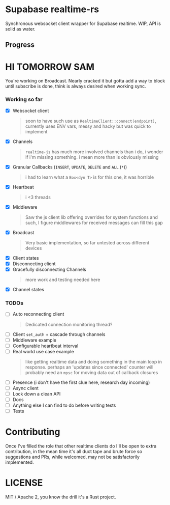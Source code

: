# Supabase realtime-rs

Synchronous websocket client wrapper for Supabase realtime. WIP, API is solid as water.

## Progress

# HI TOMORROW SAM
You're working on Broadcast. Nearly cracked it but gotta add a way to block until subscribe is done, think is always desired when working sync.

### Working so far

 - [x] Websocket client
   > soon to have such use as `RealtimeClient::connect(endpoint)`, currently uses ENV vars, messy and hacky but was quick to implement 
 - [x] Channels
   >`realtime-js` has much more involved channels than i do, i wonder if i'm missing something. i mean more than is obviously missing
 - [x] Granular Callbacks (`INSERT`, `UPDATE`, `DELETE` and `ALL` (`*`))
   > i had to learn what a `Box<dyn T>` is for this one, it was horrible
 - [x] Heartbeat
   > i <3 threads
- [x] Middleware
  > Saw the js client lib offering overrides for system functions and such, I figure middlewares for received messages can fill this gap
- [x] Broadcast
  > Very basic implementation, so far untested across different devices
- [x] Client states
- [x] Disconnecting client
- [x] Gracefully disconnecting Channels
  > more work and testing needed here
- [x] Channel states

### TODOs

- [ ] Auto reconnecting client
  > Dedicated connection monitoring thread?
- [ ] Client `set_auth` + cascade through channels
- [ ] Middleware example
- [ ] Configurable heartbeat interval
- [ ] Real world use case example
  > like getting realtime data and doing something in the main loop in response. perhaps an 'updates since connected' counter
  > will probably need an `mpsc` for moving data out of callback closures
- [ ] Presence (i don't have the first clue here, research day incoming)
- [ ] Async client
- [ ] Lock down a clean API
- [ ] Docs
- [ ] Anything else I can find to do before writing tests
- [ ] Tests

# Contributing

Once I've filled the role that other realtime clients do I'll be open to extra contribution, in the mean time it's all duct tape and brute force so suggestions and PRs, while welcomed, may not be satisfactorily implemented.

# LICENSE

MIT / Apache 2, you know the drill it's a Rust project.
